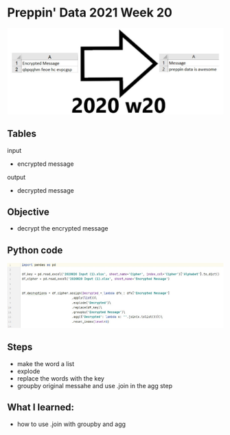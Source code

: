 # Preppin' Data 2021 Week 20
<img src='2020 w20.jpg?raw=true' alt="Python code for bonus charts">

## Tables
input
* encrypted message

output
* decrypted message 

## Objective
* decrypt the encrypted message

## Python code
<a href="solution.py">
<img src='code snippit.jpg?raw=true' alt="Python code">
</a>

##  Steps
* make the word a list
* explode
* replace the words with the key
* groupby original messahe and use .join in the agg step

## What I learned:
* how to use .join with groupby and agg
